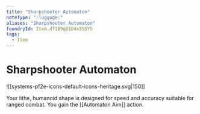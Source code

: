 ```yaml
---
title: "Sharpshooter Automaton"
noteType: ":luggage:"
aliases: "Sharpshooter Automaton"
foundryId: Item.dT1B9qO1D4x5SSYS
tags:
  - Item
---
```


# Sharpshooter Automaton
![[systems-pf2e-icons-default-icons-heritage.svg|150]]

Your lithe, humanoid shape is designed for speed and accuracy suitable for ranged combat. You gain the [[Automaton Aim]] action.
